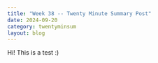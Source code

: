 ```yaml
---
title: "Week 38 -- Twenty Minute Summary Post"
date: 2024-09-20
category: twentyminsum
layout: blog
---
```

Hi! This is a test :)
